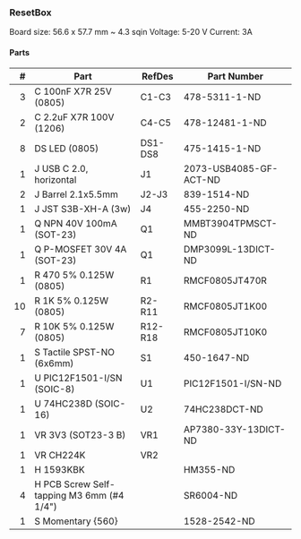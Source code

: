 ### ResetBox ###

Board size: 56.6 x 57.7 mm ~ 4.3 sqin
Voltage: 5-20 V
Current: 3A


#### Parts ####

|  # | Part                                      | RefDes  | Part Number                |
|---:|-------------------------------------------|---------|----------------------------|
|  3 | C 100nF X7R 25V (0805)                    | C1-C3   | 478-5311-1-ND              |
|  2 | C 2.2uF X7R 100V (1206)                   | C4-C5   | 478-12481-1-ND             |
|  8 | DS LED (0805)                             | DS1-DS8 | 475-1415-1-ND              |
|  1 | J USB C 2.0, horizontal                   | J1      | 2073-USB4085-GF-ACT-ND     |
|  2 | J Barrel 2.1x5.5mm                        | J2-J3   | 839-1514-ND                |
|  1 | J JST S3B-XH-A (3w)                       | J4      | 455-2250-ND                |
|  1 | Q NPN 40V 100mA (SOT-23)                  | Q1      | MMBT3904TPMSCT-ND          |
|  1 | Q P-MOSFET 30V 4A (SOT-23)                | Q1      | DMP3099L-13DICT-ND         |
|  1 | R 470 5% 0.125W (0805)                    | R1      | RMCF0805JT470R             |
| 10 | R 1K 5% 0.125W (0805)                     | R2-R11  | RMCF0805JT1K00             |
|  7 | R 10K 5% 0.125W (0805)                    | R12-R18 | RMCF0805JT10K0             |
|  1 | S Tactile SPST-NO (6x6mm)                 | S1      | 450-1647-ND                |
|  1 | U PIC12F1501-I/SN (SOIC-8)                | U1      | PIC12F1501-I/SN-ND         |
|  1 | U 74HC238D (SOIC-16)                      | U2      | 74HC238DCT-ND              |
|  1 | VR 3V3 (SOT23-3 B)                        | VR1     | AP7380-33Y-13DICT-ND       |
|  1 | VR CH224K                                 | VR2     |                            |
|  1 | H 1593KBK                                 |         | HM355-ND                   |
|  4 | H PCB Screw Self-tapping M3 6mm (#4 1/4") |         | SR6004-ND                  |
|  1 | S Momentary {560}                         |         | 1528-2542-ND               |
